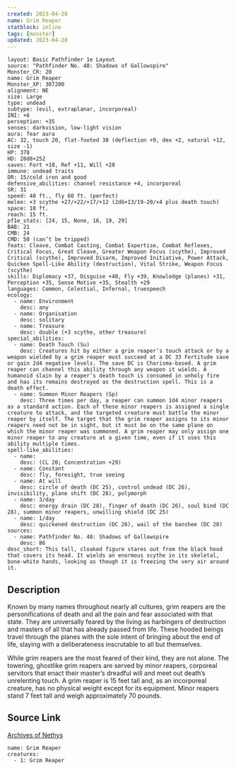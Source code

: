 ```yaml
---
created: 2023-04-28
name: Grim Reaper
statblock: inline
tags: [monster]
updated: 2023-04-28
---
```

```statblock
layout: Basic Pathfinder 1e Layout
source: "Pathfinder No. 48: Shadows of Gallowspire"
Monster_CR: 20
name: Grim Reaper
Monster_XP: 307200
alignment: NE
size: Large
type: undead
subtype: (evil, extraplanar, incorporeal)
INI: +6
perception: +35
senses: darkvision, low-light vision
aura: fear aura
AC: 32, touch 20, flat-footed 30 (deflection +9, dex +2, natural +12, size -1)
HP: 378
HD: 28d8+252
saves: Fort +18, Ref +11, Will +20
immune: undead traits
DR: 15/cold iron and good
defensive_abilities: channel resistance +4, incorporeal
SR: 31
speed: 40 ft., fly 60 ft. (perfect)
melee: +3 scythe +27/+22/+17/+12 (2d6+13/19-20/×4 plus death touch)
space: 10 ft.
reach: 15 ft.
pf1e_stats: [24, 15, None, 16, 19, 29]
BAB: 21
CMB: 24
CMD: 50 (can’t be tripped)
feats: Cleave, Combat Casting, Combat Expertise, Combat Reflexes, Critical Focus, Great Cleave, Greater Weapon Focus (scythe), Improved Critical (scythe), Improved Disarm, Improved Initiative, Power Attack, Quicken Spell-Like Ability (destruction), Vital Strike, Weapon Focus (scythe)
skills: Diplomacy +37, Disguise +40, Fly +39, Knowledge (planes) +31, Perception +35, Sense Motive +35, Stealth +29
languages: Common, Celestial, Infernal, truespeech
ecology:
  - name: Environment
    desc: any
  - name: Organisation
    desc: solitary
  - name: Treasure
    desc: double (+3 scythe, other treasure)
special_abilities:
  - name: Death Touch (Su)
    desc: Creatures hit by either a grim reaper’s touch attack or by a weapon wielded by a grim reaper must succeed at a DC 33 Fortitude save or gain 2d4 negative levels. The save DC is Charisma-based. A grim reaper can channel this ability through any weapon it wields. A humanoid slain by a reaper’s death touch is consumed in unholy fire and has its remains destroyed as the destruction spell. This is a death effect.
  - name: Summon Minor Reapers (Sp)
    desc: Three times per day, a reaper can summon 1d4 minor reapers as a standard action. Each of these minor reapers is assigned a single creature to attack, and the targeted creature must battle the minor reaper by itself. The target that the grim reaper assigns to its minor reapers need not be in sight, but it must be on the same plane on which the minor reaper was summoned. A grim reaper may only assign one minor reaper to any creature at a given time, even if it uses this ability multiple times.
spell-like_abilities:
  - name:
    desc: (CL 20; Concentration +29)
  - name: Constant
    desc: fly, foresight, true seeing
  - name: At will
    desc: circle of death (DC 25), control undead (DC 26), invisibility, plane shift (DC 26), polymorph
  - name: 3/day
    desc: energy drain (DC 28), finger of death (DC 26), soul bind (DC 28), summon minor reapers, unwilling shield (DC 25)
  - name: 1/day
    desc: quickened destruction (DC 26), wail of the banshee (DC 28)
sources:
  - name: Pathfinder No. 48: Shadows of Gallowspire
    desc: 86
desc_short: This tall, cloaked figure stares out from the black hood that covers its head. It wields an enormous scythe in its skeletal, bone-white hands, looking as though it is freezing the very air around it.
```
## Description
Known by many names throughout nearly all cultures, grim reapers are the personifications of death and all the pain and fear associated with that state. They are universally feared by the living as harbingers of destruction and masters of all that has already passed from life. These hooded beings travel through the planes with the sole intent of bringing about the end of life, slaying with a deliberateness inscrutable to all but themselves.

While grim reapers are the most feared of their kind, they are not alone. The towering, ghostlike grim reapers are served by minor reapers, corporeal servitors that enact their master’s dreadful will and meet out death’s unrelenting touch. A grim reaper is 15 feet tall and, as an incorporeal creature, has no physical weight except for its equipment. Minor reapers stand 7 feet tall and weigh approximately 70 pounds.
## Source Link
[Archives of Nethys](https://aonprd.com/MonsterDisplay.aspx?ItemName=Grim%20Reaper)
```encounter-table
name: Grim Reaper
creatures:
  - 1: Grim Reaper
```
